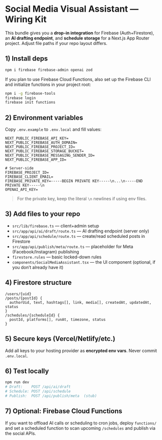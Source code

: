 # Social Media Visual Assistant — Wiring Kit

This bundle gives you a **drop-in integration** for Firebase (Auth+Firestore), an **AI drafting endpoint**,
and **schedule storage** for a Next.js App Router project. Adjust file paths if your repo layout differs.

## 1) Install deps

```bash
npm i firebase firebase-admin openai zod
```

If you plan to use Firebase Cloud Functions, also set up the Firebase CLI and initialize functions in your project root:
```bash
npm i -g firebase-tools
firebase login
firebase init functions
```

## 2) Environment variables
Copy `.env.example` to `.env.local` and fill values:

```env
NEXT_PUBLIC_FIREBASE_API_KEY=
NEXT_PUBLIC_FIREBASE_AUTH_DOMAIN=
NEXT_PUBLIC_FIREBASE_PROJECT_ID=
NEXT_PUBLIC_FIREBASE_STORAGE_BUCKET=
NEXT_PUBLIC_FIREBASE_MESSAGING_SENDER_ID=
NEXT_PUBLIC_FIREBASE_APP_ID=

# Server-side
FIREBASE_PROJECT_ID=
FIREBASE_CLIENT_EMAIL=
FIREBASE_PRIVATE_KEY=-----BEGIN PRIVATE KEY-----\n...\n-----END PRIVATE KEY-----\n
OPENAI_API_KEY=
```

> For the private key, keep the literal `\n` newlines if using env files.

## 3) Add files to your repo

- `src/lib/firebase.ts` — client+admin setup
- `src/app/api/ai/draft/route.ts` — AI drafting endpoint (server only)
- `src/app/api/schedule/route.ts` — create/read scheduled posts in Firestore
- `src/app/api/publish/meta/route.ts` — placeholder for Meta (Facebook/Instagram) publishing
- `firestore.rules` — basic locked-down rules
- `components/SocialMediaAssistant.tsx` — the UI component (optional, if you don’t already have it)

## 4) Firestore structure
```
/users/{uid}
/posts/{postId} {
  authorUid, text, hashtags[], link, media[], createdAt, updatedAt, status
}
/schedules/{scheduleId} {
  postId, platforms[], runAt, timezone, status
}
```

## 5) Secure keys (Vercel/Netlify/etc.)
Add all keys to your hosting provider as **encrypted env vars**. Never commit `.env.local`.

## 6) Test locally
```bash
npm run dev
# Draft:    POST /api/ai/draft
# Schedule: POST /api/schedule
# Publish:  POST /api/publish/meta  (stub)
```

## 7) Optional: Firebase Cloud Functions
If you want to offload AI calls or scheduling to cron jobs, deploy `functions/` and set a scheduled function
to scan upcoming `/schedules` and publish via the social APIs.
